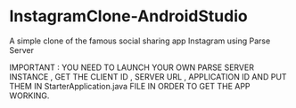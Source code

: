 # InstagramClone-AndroidStudio
A simple clone of the famous social sharing app Instagram using Parse Server


IMPORTANT : YOU NEED TO LAUNCH YOUR OWN PARSE SERVER INSTANCE , GET THE CLIENT ID , SERVER URL , APPLICATION ID AND PUT THEM IN StarterApplication.java FILE IN ORDER TO GET THE APP WORKING.

